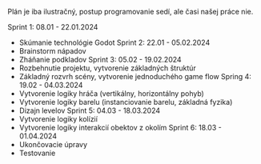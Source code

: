 Plán je iba ilustračný, postup programovanie sedí, ale časi našej práce nie.

Sprint 1: 08.01 - 22.01.2024
  - Skúmanie technológie Godot
Sprint 2: 22.01 - 05.02.2024
  - Brainstorm nápadov
  - Zháňanie podkladov
Sprint 3: 05.02 - 19.02.2024
  - Rozbehnutie projektu, vytvorenie základných štruktúr
  - Základný rozvrh scény, vytvorenie jednoduchého game flow
Spring 4: 19.02 - 04.03.2024
  - Vytvorenie logiky hráča (vertikálny, horizontálny pohyb)
  - Vytvorenie logiky barelu (instanciovanie barelu, základná fyzika)
  - Dizajn levelov
Sprint 5: 04.03 - 18.03.2024
  - Vytvorenie logiky kolízií
  - Vytvorenie logiky interakcií obektov z okolím
Sprint 6: 18.03 - 01.04.2024
  - Ukončovacie úpravy
  - Testovanie
